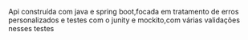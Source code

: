 Api construída com java e spring boot,focada em tratamento de erros personalizados e testes com o junity e mockito,com várias validações nesses testes
